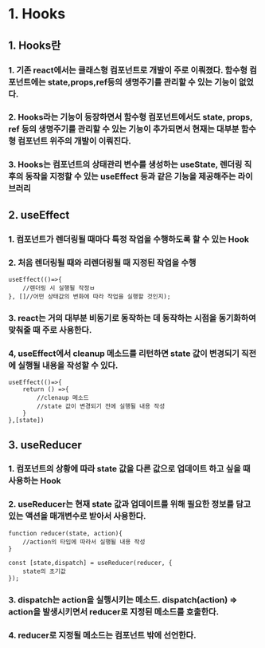 # 1. Hooks

## 1. Hooks란

### 1. 기존 react에서는 클래스형 컴포넌트로 개발이 주로 이뤄졌다. 함수형 컴포넌트에는 state,props,ref등의 생명주기를 관리할 수 있는 기능이 없었다.

### 2. Hooks라는 기능이 등장하면서 함수형 컴포넌트에서도 state, props, ref 등의 생명주기를 관리할 수 있는 기능이 추가되면서 현재는 대부분 함수형 컴포넌트 위주의 개발이 이뤄진다.

### 3. Hooks는 컴포넌트의 상태관리 변수를 생성하는 useState, 렌더링 직후의 동작을 지정할 수 있는 useEffect 등과 같은 기능을 제공해주는 라이브러리

## 2. useEffect

### 1. 컴포넌트가 렌더링될 때마다 특정 작업을 수행하도록 할 수 있는 Hook

### 2. 처음 렌더링될 때와 리렌더링될 때 지정된 작업을 수행

```
useEffect(()=>{
    //렌더링 시 실행될 작정ㅂ
}, []//어떤 상태값의 변화에 따라 작업을 실행할 것인지);
```

### 3. react는 거의 대부분 비동기로 동작하는 데 동작하는 시점을 동기화하여 맞춰줄 때 주로 사용한다.

### 4, useEffect에서 cleanup 메소드를 리턴하면 state 값이 변경되기 직전에 실행될 내용을 작성할 수 있다.

```
useEffect(()=>{
    return () =>{
        //clenaup 메소드
        //state 값이 변경되기 전에 실행될 내용 작성
    }
},[state])
```

## 3. useReducer

### 1. 컴포넌트의 상황에 따라 state 값을 다른 값으로 업데이트 하고 싶을 때 사용하는 Hook

### 2. useReducer는 현재 state 값과 업데이트를 위해 필요한 정보를 담고 있는 액션을 매개변수로 받아서 사용한다.

```
function reducer(state, action){
    //action의 타입에 따라서 실행될 내용 작성
}

const [state,dispatch] = useReducer(reducer, {
    state의 초기값
});
```

### 3. dispatch는 action을 실행시키는 메소드. dispatch(action) => action을 발생시키면서 reducer로 지정된 메소드를 호출한다.
### 4. reducer로 지정될 메소드는 컴포넌트 밖에 선언한다.

